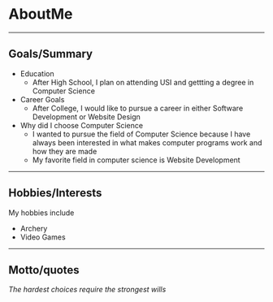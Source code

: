 # AboutMe
---
## Goals/Summary
+ Education
  + After High School, I plan on attending USI and gettting a degree in Computer Science
+ Career Goals
  + After College, I would like to pursue a career in either Software Development or Website Design
+ Why did I choose Computer Science
  + I wanted to pursue the field of Computer Science because I have always been interested in what makes computer programs work and how they are made 
  + My favorite field in computer science is Website Development
---
## Hobbies/Interests

My hobbies include

+ Archery
+ Video Games
---
## Motto/quotes

*The hardest choices require the strongest wills*
